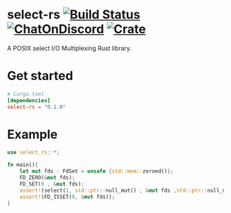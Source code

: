 # select-rs [![Build Status](https://app.travis-ci.com/b23r0/select-rs.svg?branch=main)](https://app.travis-ci.com/b23r0/select-rs) [![ChatOnDiscord](https://img.shields.io/badge/chat-on%20discord-blue)](https://discord.gg/ZKtYMvDFN4) [![Crate](https://img.shields.io/crates/v/select-rs)](https://crates.io/crates/select-rs)

A POSIX select I/O Multiplexing Rust library.

[select-rs]: https://github.com/b23r0/select-rs

# Get started

```toml
# Cargo.toml
[dependencies]
select-rs = "0.1.0"
```

# Example

```rust
use select_rs::*;

fn main(){
	let mut fds : FdSet = unsafe {std::mem::zeroed()};
	FD_ZERO(&mut fds);
	FD_SET(0 , &mut fds);
	assert!(select(1, std::ptr::null_mut() , &mut fds ,std::ptr::null_mut()) > 0);
	assert!(FD_ISSET(0, &mut fds));
}
```
